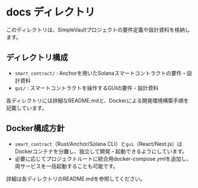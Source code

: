 # docs ディレクトリ

このディレクトリは、SimpleVaultプロジェクトの要件定義や設計資料を格納します。

## ディレクトリ構成

- `smart_contract/` : Anchorを用いたSolanaスマートコントラクトの要件・設計資料
- `gui/` : スマートコントラクトを操作するGUIの要件・設計資料

各ディレクトリには詳細なREADME.mdと、Dockerによる開発環境構築手順を記載しています。

## Docker構成方針

- `smart_contract`（Rust/Anchor/Solana CLI）と`gui`（React/Next.js）はDockerコンテナを分離し、独立して開発・起動できるようにしています。
- 必要に応じてプロジェクトルートに統合用docker-compose.ymlを追加し、両サービスを一括起動することも可能です。

詳細は各ディレクトリのREADME.mdを参照してください。
